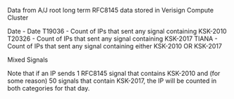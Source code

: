 Data from A/J root long term RFC8145 data stored in Verisign Compute Cluster

Date    - Date
T19036  - Count of IPs that sent any signal containing KSK-2010
T20326  - Count of IPs that sent any signal containing KSK-2017
TIANA   - Count of IPs that sent any signal containing either KSK-2010 OR KSK-2017

Mixed Signals

Note that if an IP sends 1 RFC8145 signal that contains KSK-2010 and
(for some reason) 50 signals that contain KSK-2017, the IP will be
counted in both categories for that day.
